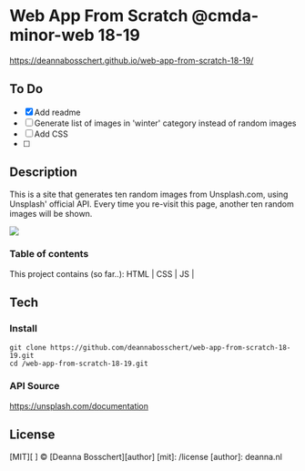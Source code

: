# Web App From Scratch @cmda-minor-web 18-19
https://deannabosschert.github.io/web-app-from-scratch-18-19/

## To Do
- [x] Add readme
- [ ] Generate list of images in 'winter' category instead of random images
- [ ] Add CSS
- [ ]

## Description
This is a site that generates ten random images from Unsplash.com, using Unsplash' official API.
Every time you re-visit this page, another ten random images will be shown.

![](https://d2mxuefqeaa7sj.cloudfront.net/s_AAE245BD623FC710D2AE25D34375162B3944649C53ABDE0F3AE65FB83E1EE8EC_1549614007587_Screenshot+2019-02-08+at+09.19.49.png)


### Table of contents
This project contains (so far..):
 HTML | CSS | JS |


## Tech
###  Install
`git clone https://github.com/deannabosschert/web-app-from-scratch-18-19.git`  
`cd /web-app-from-scratch-18-19.git`  

### API Source
https://unsplash.com/documentation




## License
[MIT][ ] © [Deanna Bosschert][author]
[mit]: /license
[author]: deanna.nl

<!-- Add a link to your live demo in Github Pages 🌐-->

<!-- ☝️ replace this description with a description of your own work -->

<!-- Add a nice image here at the end of the week, showing off your shiny frontend 📸 -->

<!-- Maybe a table of contents here? 📚 -->

<!-- How about a section that describes how to install this project? 🤓 -->

<!-- ...but how does one use this project? What are its features 🤔 -->

<!-- What external data source is featured in your project and what are its properties 🌠 -->

<!-- Maybe a checklist of done stuff and stuff still on your wishlist? ✅ -->

<!-- How about a license here? 📜 (or is it a licence?) 🤷 -->
